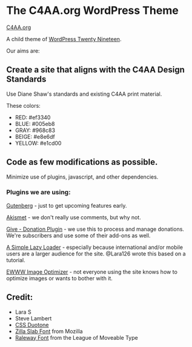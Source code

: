 # The C4AA.org WordPress Theme

[C4AA.org](https://c4aa.org)

A child theme of [WordPress Twenty Nineteen](https://wordpress.org/themes/twentynineteen/).

Our aims are:

## Create a site that aligns with the C4AA Design Standards

Use Diane Shaw's standards and existing C4AA print material.

These colors:
- RED: #ef3340
- BLUE: #005eb8
- GRAY: #968c83
- BEIGE: #e8e6df
- YELLOW: #e1cd00

## Code as few modifications as possible.

Minimize use of plugins, javascript, and other dependencies.

### Plugins we are using:

[Gutenberg](https://wordpress.org/plugins/gutenberg/) - just to get upcoming features early.

[Akismet](https://wordpress.org/plugins/akismet/) - we don't really use comments, but why not.

[Give - Donation Plugin](https://wordpress.org/plugins/give/) - we use this to process and manage donations. We're subscribers and use some of their add-ons as well.

[A Simple Lazy Loader](https://github.com/thec4aa/simple-lazy-loader) - especially because international and/or mobile users are a larger audience for the site.  @Lara126 wrote this based on a tutorial.

[EWWW Image Optimizer](https://wordpress.org/plugins/ewww-image-optimizer/) - not everyone using the site knows how to optimize images or wants to bother with it.



## Credit:

- Lara S
- Steve Lambert
- [CSS Duotone](https://cssduotone.com/)
- [Zilla Slab Font](https://github.com/mozilla/zilla-slab) from Mozilla
- [Raleway Font](https://www.theleagueofmoveabletype.com/raleway) from the League of Moveable Type
